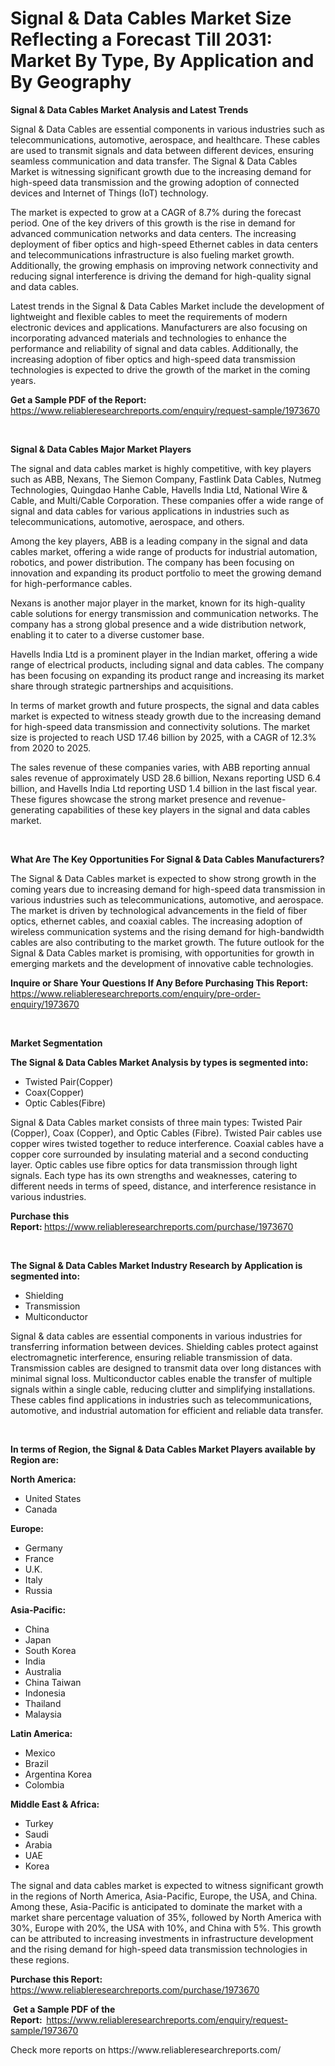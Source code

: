 <p><h1>Signal & Data Cables Market Size Reflecting a Forecast Till 2031: Market By Type, By Application and By Geography</h1></p><p><strong>Signal & Data Cables Market Analysis and Latest Trends</strong></p>
<p><p>Signal & Data Cables are essential components in various industries such as telecommunications, automotive, aerospace, and healthcare. These cables are used to transmit signals and data between different devices, ensuring seamless communication and data transfer. The Signal & Data Cables Market is witnessing significant growth due to the increasing demand for high-speed data transmission and the growing adoption of connected devices and Internet of Things (IoT) technology. </p><p>The market is expected to grow at a CAGR of 8.7% during the forecast period. One of the key drivers of this growth is the rise in demand for advanced communication networks and data centers. The increasing deployment of fiber optics and high-speed Ethernet cables in data centers and telecommunications infrastructure is also fueling market growth. Additionally, the growing emphasis on improving network connectivity and reducing signal interference is driving the demand for high-quality signal and data cables.</p><p>Latest trends in the Signal & Data Cables Market include the development of lightweight and flexible cables to meet the requirements of modern electronic devices and applications. Manufacturers are also focusing on incorporating advanced materials and technologies to enhance the performance and reliability of signal and data cables. Additionally, the increasing adoption of fiber optics and high-speed data transmission technologies is expected to drive the growth of the market in the coming years.</p></p>
<p><strong>Get a Sample PDF of the Report:&nbsp;</strong> <a href="https://www.reliableresearchreports.com/enquiry/request-sample/1973670">https://www.reliableresearchreports.com/enquiry/request-sample/1973670</a></p>
<p>&nbsp;</p>
<p><strong>Signal & Data Cables Major Market Players</strong></p>
<p><p>The signal and data cables market is highly competitive, with key players such as ABB, Nexans, The Siemon Company, Fastlink Data Cables, Nutmeg Technologies, Quingdao Hanhe Cable, Havells India Ltd, National Wire & Cable, and Multi/Cable Corporation. These companies offer a wide range of signal and data cables for various applications in industries such as telecommunications, automotive, aerospace, and others.</p><p>Among the key players, ABB is a leading company in the signal and data cables market, offering a wide range of products for industrial automation, robotics, and power distribution. The company has been focusing on innovation and expanding its product portfolio to meet the growing demand for high-performance cables.</p><p>Nexans is another major player in the market, known for its high-quality cable solutions for energy transmission and communication networks. The company has a strong global presence and a wide distribution network, enabling it to cater to a diverse customer base.</p><p>Havells India Ltd is a prominent player in the Indian market, offering a wide range of electrical products, including signal and data cables. The company has been focusing on expanding its product range and increasing its market share through strategic partnerships and acquisitions.</p><p>In terms of market growth and future prospects, the signal and data cables market is expected to witness steady growth due to the increasing demand for high-speed data transmission and connectivity solutions. The market size is projected to reach USD 17.46 billion by 2025, with a CAGR of 12.3% from 2020 to 2025.</p><p>The sales revenue of these companies varies, with ABB reporting annual sales revenue of approximately USD 28.6 billion, Nexans reporting USD 6.4 billion, and Havells India Ltd reporting USD 1.4 billion in the last fiscal year. These figures showcase the strong market presence and revenue-generating capabilities of these key players in the signal and data cables market.</p></p>
<p>&nbsp;</p>
<p><strong>What Are The Key Opportunities For Signal & Data Cables Manufacturers?</strong></p>
<p><p>The Signal & Data Cables market is expected to show strong growth in the coming years due to increasing demand for high-speed data transmission in various industries such as telecommunications, automotive, and aerospace. The market is driven by technological advancements in the field of fiber optics, ethernet cables, and coaxial cables. The increasing adoption of wireless communication systems and the rising demand for high-bandwidth cables are also contributing to the market growth. The future outlook for the Signal & Data Cables market is promising, with opportunities for growth in emerging markets and the development of innovative cable technologies.</p></p>
<p><strong>Inquire or Share Your Questions If Any Before Purchasing This Report:</strong> <a href="https://www.reliableresearchreports.com/enquiry/pre-order-enquiry/1973670">https://www.reliableresearchreports.com/enquiry/pre-order-enquiry/1973670</a></p>
<p>&nbsp;</p>
<p><strong>Market Segmentation</strong></p>
<p><strong>The Signal & Data Cables Market Analysis by types is segmented into:</strong></p>
<p><ul><li>Twisted Pair(Copper)</li><li>Coax(Copper)</li><li>Optic Cables(Fibre)</li></ul></p>
<p><p>Signal & Data Cables market consists of three main types: Twisted Pair (Copper), Coax (Copper), and Optic Cables (Fibre). Twisted Pair cables use copper wires twisted together to reduce interference. Coaxial cables have a copper core surrounded by insulating material and a second conducting layer. Optic cables use fibre optics for data transmission through light signals. Each type has its own strengths and weaknesses, catering to different needs in terms of speed, distance, and interference resistance in various industries.</p></p>
<p><strong>Purchase this Report:&nbsp;</strong><a href="https://www.reliableresearchreports.com/purchase/1973670">https://www.reliableresearchreports.com/purchase/1973670</a></p>
<p>&nbsp;</p>
<p><strong>The Signal & Data Cables Market Industry Research by Application is segmented into:</strong></p>
<p><ul><li>Shielding</li><li>Transmission</li><li>Multiconductor</li></ul></p>
<p><p>Signal & data cables are essential components in various industries for transferring information between devices. Shielding cables protect against electromagnetic interference, ensuring reliable transmission of data. Transmission cables are designed to transmit data over long distances with minimal signal loss. Multiconductor cables enable the transfer of multiple signals within a single cable, reducing clutter and simplifying installations. These cables find applications in industries such as telecommunications, automotive, and industrial automation for efficient and reliable data transfer.</p></p>
<p>&nbsp;</p>
<p><strong>In terms of Region, the Signal & Data Cables Market Players available by Region are:</strong></p>
<p>
    <p> <strong> North America: </strong>
        <ul>
            <li>United States</li>
            <li>Canada</li>
        </ul>
        </p> 
    <p> <strong> Europe: </strong>
        <ul>
            <li>Germany</li>
            <li>France</li>
            <li>U.K.</li>
            <li>Italy</li>
            <li>Russia</li>
        </ul>
        </p> 
    <p> <strong> Asia-Pacific: </strong>
        <ul>
            <li>China</li>
            <li>Japan</li>
            <li>South Korea</li>
            <li>India</li>
            <li>Australia</li>
            <li>China Taiwan</li>
            <li>Indonesia</li>
            <li>Thailand</li>
            <li>Malaysia</li>
        </ul>
        </p> 
    <p> <strong> Latin America: </strong>
        <ul>
            <li>Mexico</li>
            <li>Brazil</li>
            <li>Argentina Korea</li>
            <li>Colombia</li>
        </ul>
        </p> 
    <p> <strong> Middle East & Africa: </strong>
        <ul>
            <li>Turkey</li>
            <li>Saudi</li>
            <li>Arabia</li>
            <li>UAE</li>
            <li>Korea</li>
        </ul>
    </p>
    </p>
<p><p>The signal and data cables market is expected to witness significant growth in the regions of North America, Asia-Pacific, Europe, the USA, and China. Among these, Asia-Pacific is anticipated to dominate the market with a market share percentage valuation of 35%, followed by North America with 30%, Europe with 20%, the USA with 10%, and China with 5%. This growth can be attributed to increasing investments in infrastructure development and the rising demand for high-speed data transmission technologies in these regions.</p></p>
<p><strong>Purchase this Report: </strong><a href="https://www.reliableresearchreports.com/purchase/1973670">https://www.reliableresearchreports.com/purchase/1973670</a></p>
<p>&nbsp;<strong>Get a Sample PDF of the Report:&nbsp;&nbsp;</strong><a href="https://www.reliableresearchreports.com/enquiry/request-sample/1973670">https://www.reliableresearchreports.com/enquiry/request-sample/1973670</a></p>
<p><strong></strong></p>
<p>Check more reports on https://www.reliableresearchreports.com/</p>